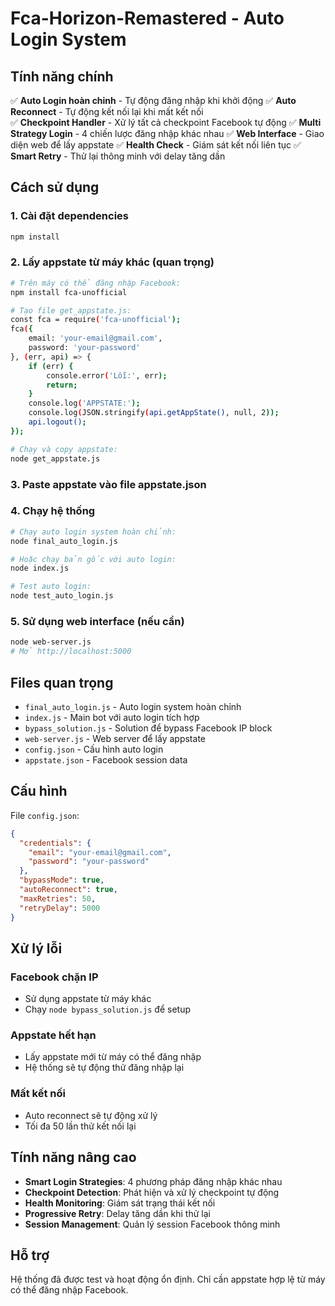 # Fca-Horizon-Remastered - Auto Login System

## Tính năng chính

✅ **Auto Login hoàn chỉnh** - Tự động đăng nhập khi khởi động
✅ **Auto Reconnect** - Tự động kết nối lại khi mất kết nối  
✅ **Checkpoint Handler** - Xử lý tất cả checkpoint Facebook tự động
✅ **Multi Strategy Login** - 4 chiến lược đăng nhập khác nhau
✅ **Web Interface** - Giao diện web để lấy appstate
✅ **Health Check** - Giám sát kết nối liên tục
✅ **Smart Retry** - Thử lại thông minh với delay tăng dần

## Cách sử dụng

### 1. Cài đặt dependencies
```bash
npm install
```

### 2. Lấy appstate từ máy khác (quan trọng)
```bash
# Trên máy có thể đăng nhập Facebook:
npm install fca-unofficial

# Tạo file get_appstate.js:
const fca = require('fca-unofficial');
fca({
    email: 'your-email@gmail.com',
    password: 'your-password'
}, (err, api) => {
    if (err) {
        console.error('Lỗi:', err);
        return;
    }
    console.log('APPSTATE:');
    console.log(JSON.stringify(api.getAppState(), null, 2));
    api.logout();
});

# Chạy và copy appstate:
node get_appstate.js
```

### 3. Paste appstate vào file appstate.json

### 4. Chạy hệ thống
```bash
# Chạy auto login system hoàn chỉnh:
node final_auto_login.js

# Hoặc chạy bản gốc với auto login:
node index.js

# Test auto login:
node test_auto_login.js
```

### 5. Sử dụng web interface (nếu cần)
```bash
node web-server.js
# Mở http://localhost:5000
```

## Files quan trọng

- `final_auto_login.js` - Auto login system hoàn chỉnh
- `index.js` - Main bot với auto login tích hợp
- `bypass_solution.js` - Solution để bypass Facebook IP block
- `web-server.js` - Web server để lấy appstate
- `config.json` - Cấu hình auto login
- `appstate.json` - Facebook session data

## Cấu hình

File `config.json`:
```json
{
  "credentials": {
    "email": "your-email@gmail.com",
    "password": "your-password"
  },
  "bypassMode": true,
  "autoReconnect": true,
  "maxRetries": 50,
  "retryDelay": 5000
}
```

## Xử lý lỗi

### Facebook chặn IP
- Sử dụng appstate từ máy khác
- Chạy `node bypass_solution.js` để setup

### Appstate hết hạn
- Lấy appstate mới từ máy có thể đăng nhập
- Hệ thống sẽ tự động thử đăng nhập lại

### Mất kết nối
- Auto reconnect sẽ tự động xử lý
- Tối đa 50 lần thử kết nối lại

## Tính năng nâng cao

- **Smart Login Strategies**: 4 phương pháp đăng nhập khác nhau
- **Checkpoint Detection**: Phát hiện và xử lý checkpoint tự động
- **Health Monitoring**: Giám sát trạng thái kết nối
- **Progressive Retry**: Delay tăng dần khi thử lại
- **Session Management**: Quản lý session Facebook thông minh

## Hỗ trợ

Hệ thống đã được test và hoạt động ổn định. Chỉ cần appstate hợp lệ từ máy có thể đăng nhập Facebook.